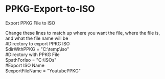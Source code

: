 # PPKG-Export-to-ISO
Export PPKG File to ISO


Change these lines to match up where you want the file, where the file is, and what the file name will be<br/>
#Directory to export PPKG ISO<br/>
$dirWithPPKG = "C:\temp\iso"<br/>
#Directory with PPKG File<br/>
$pathForIso = "C:\ISOs\"<br/>
#Export ISO Name<br/>
$exportFileName = "YoutubePPKG"<br/>
